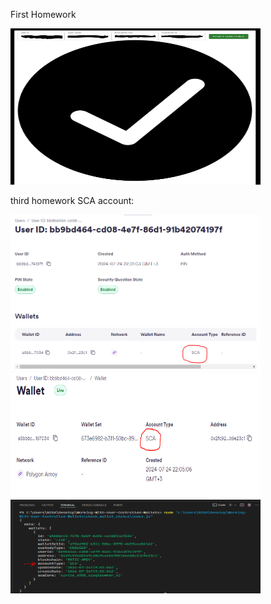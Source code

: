 First Homework

<img src = "challenge.PNG" width = 400px height = 250px>

third homework SCA account:

<img src = "SCA Account.PNG" width = 400px height = 250px>
<img src = "SCA Wallet.PNG" width = 400px height = 200px>
<img src = "check wallet status account type.PNG" width = 400px height = 150px>
